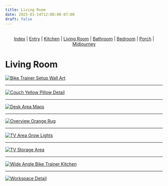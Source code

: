 ```yaml
---
title: Living Room
date: 2025-01-14T12:00:00-07:00
draft: false
---
```


<div style="text-align: center; margin: 2rem 0;">
<a href="../">Index</a> | <a href="../entry/">Entry</a> | <a href="../kitchen/">Kitchen</a> | <span style="text-decoration: underline;">Living Room</span> | <a href="../bathroom/">Bathroom</a> | <a href="../bedroom/">Bedroom</a> | <a href="../porch/">Porch</a> | <a href="../midjourney/">Midjourney</a>
</div>

# Living Room

[![Bike Trainer Setup Wall Art](/images/interior/living/bike-trainer-setup-wall-art.jpg)](/images/interior/living/bike-trainer-setup-wall-art.jpg)



---

[![Couch Yellow Pillow Detail](/images/interior/living/couch-yellow-pillow-detail.jpg)](/images/interior/living/couch-yellow-pillow-detail.jpg)



---

[![Desk Area Maps](/images/interior/living/desk-area-maps.jpg)](/images/interior/living/desk-area-maps.jpg)



---

[![Overview Orange Rug](/images/interior/living/overview-orange-rug.jpg)](/images/interior/living/overview-orange-rug.jpg)



---

[![TV Area Grow Lights](/images/interior/living/tv-area-grow-lights.jpg)](/images/interior/living/tv-area-grow-lights.jpg)



---

[![TV Storage Area](/images/interior/living/tv-storage-area.jpg)](/images/interior/living/tv-storage-area.jpg)



---

[![Wide Angle Bike Trainer Kitchen](/images/interior/living/wide-angle-bike-trainer-kitchen.jpg)](/images/interior/living/wide-angle-bike-trainer-kitchen.jpg)



---

[![Workspace Detail](/images/interior/living/workspace-detail.jpg)](/images/interior/living/workspace-detail.jpg)